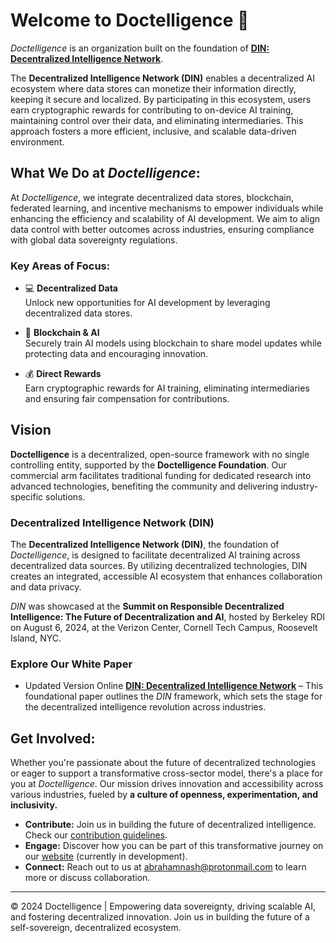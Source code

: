 # Welcome to Doctelligence 🚀

*Doctelligence* is an organization built on the foundation of **[DIN: Decentralized Intelligence Network](https://arxiv.org/abs/2407.02461)**.

The **Decentralized Intelligence Network (DIN)** enables a decentralized AI ecosystem where data stores can monetize their information directly, keeping it secure and localized. By participating in this ecosystem, users earn cryptographic rewards for contributing to on-device AI training, maintaining control over their data, and eliminating intermediaries. This approach fosters a more efficient, inclusive, and scalable data-driven environment.

## What We Do at *Doctelligence*:

At *Doctelligence*, we integrate decentralized data stores, blockchain, federated learning, and incentive mechanisms to empower individuals while enhancing the efficiency and scalability of AI development. We aim to align data control with better outcomes across industries, ensuring compliance with global data sovereignty regulations.

### Key Areas of Focus:

- 💻 **Decentralized Data**  
  Unlock new opportunities for AI development by leveraging decentralized data stores.

- 🤖 **Blockchain & AI**  
  Securely train AI models using blockchain to share model updates while protecting data and encouraging innovation.

- 💰 **Direct Rewards**  
  Earn cryptographic rewards for AI training, eliminating intermediaries and ensuring fair compensation for contributions.

## Vision

**Doctelligence** is a decentralized, open-source framework with no single controlling entity, supported by the **Doctelligence Foundation**. Our commercial arm facilitates traditional funding for dedicated research into advanced technologies, benefiting the community and delivering industry-specific solutions.

### Decentralized Intelligence Network (DIN)

The **Decentralized Intelligence Network (DIN)**, the foundation of *Doctelligence*, is designed to facilitate decentralized AI training across decentralized data sources. By utilizing decentralized technologies, DIN creates an integrated, accessible AI ecosystem that enhances collaboration and data privacy.

*DIN* was showcased at the **Summit on Responsible Decentralized Intelligence: The Future of Decentralization and AI**, hosted by Berkeley RDI on August 6, 2024, at the Verizon Center, Cornell Tech Campus, Roosevelt Island, NYC.

### Explore Our White Paper

- Updated Version Online **[DIN: Decentralized Intelligence Network](https://github.com/Doctelligence/White-Paper)** – This foundational paper outlines the *DIN* framework, which sets the stage for the decentralized intelligence revolution across industries.

## Get Involved:

Whether you're passionate about the future of decentralized technologies or eager to support a transformative cross-sector model, there's a place for you at *Doctelligence*. Our mission drives innovation and accessibility across various industries, fueled by **a culture of openness, experimentation, and inclusivity.** 

- **Contribute:** Join us in building the future of decentralized intelligence. Check our [contribution guidelines](https://github.com/Doctelligence/DIN-Protocol-Proposals-DPP).
- **Engage:** Discover how you can be part of this transformative journey on our [website](https://doctelligence.github.io) (currently in development).
- **Connect:** Reach out to us at [abrahamnash@protonmail.com](mailto:abrahamnash@protonmail.com) to learn more or discuss collaboration.

---

© 2024 Doctelligence | Empowering data sovereignty, driving scalable AI, and fostering decentralized innovation. Join us in building the future of a self-sovereign, decentralized ecosystem.
